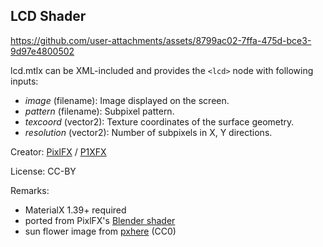 ## LCD Shader

https://github.com/user-attachments/assets/8799ac02-7ffa-475d-bce3-9d97e4800502

lcd.mtlx can be XML-included and provides the `<lcd>` node with following inputs:
  * _image_ (filename): Image displayed on the screen.
  * _pattern_ (filename): Subpixel pattern.
  * _texcoord_ (vector2): Texture coordinates of the surface geometry.
  * _resolution_ (vector2): Number of subpixels in X, Y directions.

Creator: [PixlFX](https://blendswap.com/profile/372315) / [P1XFX](https://www.youtube.com/@p1xfx)

License: CC-BY

Remarks:
- MaterialX 1.39+ required
- ported from PixlFX's [Blender shader](https://blendswap.com/blend/21509)
- sun flower image from [pxhere](https://pxhere.com/en/photo/594339) (CC0)
